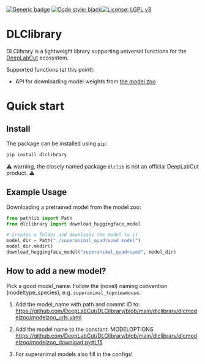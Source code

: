 [![Generic badge](https://img.shields.io/badge/Contributions-Welcome-brightgreen.svg)](README.md)
<a href="https://github.com/psf/black"><img alt="Code style: black" src="https://img.shields.io/badge/code%20style-black-000000.svg"></a>[![License: LGPL v3](https://img.shields.io/badge/License-LGPL%20v3-blue.svg)](https://www.gnu.org/licenses/lgpl-3.0)

# DLClibrary

DLClibrary is a lightweight library supporting universal functions for the [DeepLabCut](https://github.com/DeepLabCut/DeepLabCut) ecosystem.

Supported functions (at this point):

- API for downloading model weights from [the model zoo](http://www.mackenziemathislab.org/dlc-modelzoo)

# Quick start

## Install

The package can be installed using `pip`:

```bash
pip install dlclibrary
```

:warning: warning, the closely named package `dlclib` is not an official DeepLabCut product. :warning:

## Example Usage

Downloading a pretrained model from the model zoo:

```python
from pathlib import Path
from dlclibrary import download_huggingface_model

# Creates a folder and downloads the model to it
model_dir = Path("./superanimal_quadruped_model")
model_dir.mkdir()
download_huggingface_model("superanimal_quadruped", model_dir)
```

## How to add a new model?

Pick a good model_name. Follow the (novel) naming convention (modeltype_species), e.g. ```superanimal_topviewmouse```.  

1. Add the model_name with path and commit ID to: https://github.com/DeepLabCut/DLClibrary/blob/main/dlclibrary/dlcmodelzoo/modelzoo_urls.yaml

2. Add the model name to the constant: MODELOPTIONS
https://github.com/DeepLabCut/DLClibrary/blob/main/dlclibrary/dlcmodelzoo/modelzoo_download.py#L15

3. For superanimal models also fill in the configs!
